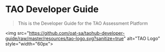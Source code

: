 # TAO Developer Guide
> This is the Developer Guide for the TAO Assessment Platform


<img src="https://github.com/oat-sa/taohub-developer-guide/raw/master/resources/tao-logo.svg?sanitize=true" alt="TAO Logo" style="width="60px">
